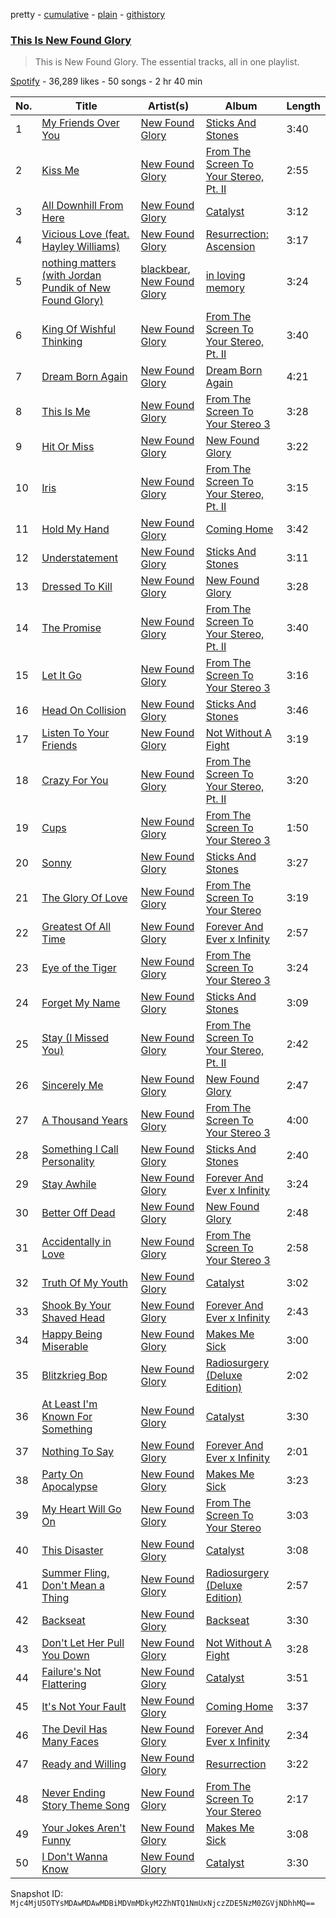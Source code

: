 pretty - [cumulative](/playlists/cumulative/37i9dQZF1DZ06evO2uxwRi.md) - [plain](/playlists/plain/37i9dQZF1DZ06evO2uxwRi) - [githistory](https://github.githistory.xyz/mackorone/spotify-playlist-archive/blob/main/playlists/plain/37i9dQZF1DZ06evO2uxwRi)

### [This Is New Found Glory](https://open.spotify.com/playlist/37i9dQZF1DZ06evO2uxwRi)

> This is New Found Glory\. The essential tracks, all in one playlist.

[Spotify](https://open.spotify.com/user/spotify) - 36,289 likes - 50 songs - 2 hr 40 min

| No. | Title | Artist(s) | Album | Length |
|---|---|---|---|---|
| 1 | [My Friends Over You](https://open.spotify.com/track/4pImG3RdbaGfanzQOTFgyr) | [New Found Glory](https://open.spotify.com/artist/4ghjRm4M2vChDfTUycx0Ce) | [Sticks And Stones](https://open.spotify.com/album/29rNv6X8yQsCMiIOqkHud8) | 3:40 |
| 2 | [Kiss Me](https://open.spotify.com/track/3Tm90zTQXKVR2q0KBXgC46) | [New Found Glory](https://open.spotify.com/artist/4ghjRm4M2vChDfTUycx0Ce) | [From The Screen To Your Stereo, Pt\. II](https://open.spotify.com/album/1LLHUxDRE2ocsNoPUaohzp) | 2:55 |
| 3 | [All Downhill From Here](https://open.spotify.com/track/5dpDrUG52yI3s1AQRlaypA) | [New Found Glory](https://open.spotify.com/artist/4ghjRm4M2vChDfTUycx0Ce) | [Catalyst](https://open.spotify.com/album/1Igrcji3zf5aC61saylDE1) | 3:12 |
| 4 | [Vicious Love \(feat\. Hayley Williams\)](https://open.spotify.com/track/2y8FLV6pZI3YH1GyiaRp35) | [New Found Glory](https://open.spotify.com/artist/4ghjRm4M2vChDfTUycx0Ce) | [Resurrection: Ascension](https://open.spotify.com/album/7cmMT5imIjUt7RGKpIc1uk) | 3:17 |
| 5 | [nothing matters \(with Jordan Pundik of New Found Glory\)](https://open.spotify.com/track/3HNIIQ6yyYZ3b8zHGeGogf) | [blackbear](https://open.spotify.com/artist/2cFrymmkijnjDg9SS92EPM), [New Found Glory](https://open.spotify.com/artist/4ghjRm4M2vChDfTUycx0Ce) | [in loving memory](https://open.spotify.com/album/0ZvU2iSXtYxBeR9QzvHQau) | 3:24 |
| 6 | [King Of Wishful Thinking](https://open.spotify.com/track/4hnNT1qx5OpLgdMVDochHI) | [New Found Glory](https://open.spotify.com/artist/4ghjRm4M2vChDfTUycx0Ce) | [From The Screen To Your Stereo, Pt\. II](https://open.spotify.com/album/1LLHUxDRE2ocsNoPUaohzp) | 3:40 |
| 7 | [Dream Born Again](https://open.spotify.com/track/3nTZKdlQJaKsMXmr6gGDeo) | [New Found Glory](https://open.spotify.com/artist/4ghjRm4M2vChDfTUycx0Ce) | [Dream Born Again](https://open.spotify.com/album/680aZyr4pHGgUGXvgGLwlG) | 4:21 |
| 8 | [This Is Me](https://open.spotify.com/track/0QA5n3Mwosk7p7rmnBpuAS) | [New Found Glory](https://open.spotify.com/artist/4ghjRm4M2vChDfTUycx0Ce) | [From The Screen To Your Stereo 3](https://open.spotify.com/album/5kXa75AebVa3cTR07N4fxv) | 3:28 |
| 9 | [Hit Or Miss](https://open.spotify.com/track/2JGfAzStXQ1VEo6H4l6rSR) | [New Found Glory](https://open.spotify.com/artist/4ghjRm4M2vChDfTUycx0Ce) | [New Found Glory](https://open.spotify.com/album/4lrBF0IWC9wZiF6btB68ua) | 3:22 |
| 10 | [Iris](https://open.spotify.com/track/1GKdDBOZfhi29h8jEE94pM) | [New Found Glory](https://open.spotify.com/artist/4ghjRm4M2vChDfTUycx0Ce) | [From The Screen To Your Stereo, Pt\. II](https://open.spotify.com/album/1LLHUxDRE2ocsNoPUaohzp) | 3:15 |
| 11 | [Hold My Hand](https://open.spotify.com/track/0iWZd4aBNd3vNUF6crMiOp) | [New Found Glory](https://open.spotify.com/artist/4ghjRm4M2vChDfTUycx0Ce) | [Coming Home](https://open.spotify.com/album/1rRe0RrLHXpYhOSQeiGgGK) | 3:42 |
| 12 | [Understatement](https://open.spotify.com/track/4191ROqtYiS10furYDAv05) | [New Found Glory](https://open.spotify.com/artist/4ghjRm4M2vChDfTUycx0Ce) | [Sticks And Stones](https://open.spotify.com/album/29rNv6X8yQsCMiIOqkHud8) | 3:11 |
| 13 | [Dressed To Kill](https://open.spotify.com/track/75JUFOP8s5yiOYcHmJjccP) | [New Found Glory](https://open.spotify.com/artist/4ghjRm4M2vChDfTUycx0Ce) | [New Found Glory](https://open.spotify.com/album/4lrBF0IWC9wZiF6btB68ua) | 3:28 |
| 14 | [The Promise](https://open.spotify.com/track/6HxrsPy2Ch9RV17KVld9pa) | [New Found Glory](https://open.spotify.com/artist/4ghjRm4M2vChDfTUycx0Ce) | [From The Screen To Your Stereo, Pt\. II](https://open.spotify.com/album/1LLHUxDRE2ocsNoPUaohzp) | 3:40 |
| 15 | [Let It Go](https://open.spotify.com/track/5RRPVODLjU7eQmxOek8DHQ) | [New Found Glory](https://open.spotify.com/artist/4ghjRm4M2vChDfTUycx0Ce) | [From The Screen To Your Stereo 3](https://open.spotify.com/album/5kXa75AebVa3cTR07N4fxv) | 3:16 |
| 16 | [Head On Collision](https://open.spotify.com/track/11edIhzFAjPEVbZ92LQKwT) | [New Found Glory](https://open.spotify.com/artist/4ghjRm4M2vChDfTUycx0Ce) | [Sticks And Stones](https://open.spotify.com/album/29rNv6X8yQsCMiIOqkHud8) | 3:46 |
| 17 | [Listen To Your Friends](https://open.spotify.com/track/6WO21QtEl9GbQDx7vrpzWL) | [New Found Glory](https://open.spotify.com/artist/4ghjRm4M2vChDfTUycx0Ce) | [Not Without A Fight](https://open.spotify.com/album/5O2AXzJUf1lhZYHEwVBROO) | 3:19 |
| 18 | [Crazy For You](https://open.spotify.com/track/48WfbySqOU08wXUOqKpd5a) | [New Found Glory](https://open.spotify.com/artist/4ghjRm4M2vChDfTUycx0Ce) | [From The Screen To Your Stereo, Pt\. II](https://open.spotify.com/album/1LLHUxDRE2ocsNoPUaohzp) | 3:20 |
| 19 | [Cups](https://open.spotify.com/track/4iG3bUKDg0F5bKPGpmHMEU) | [New Found Glory](https://open.spotify.com/artist/4ghjRm4M2vChDfTUycx0Ce) | [From The Screen To Your Stereo 3](https://open.spotify.com/album/5kXa75AebVa3cTR07N4fxv) | 1:50 |
| 20 | [Sonny](https://open.spotify.com/track/4ZBmAdGxiCJ1V3r9kn9fKS) | [New Found Glory](https://open.spotify.com/artist/4ghjRm4M2vChDfTUycx0Ce) | [Sticks And Stones](https://open.spotify.com/album/29rNv6X8yQsCMiIOqkHud8) | 3:27 |
| 21 | [The Glory Of Love](https://open.spotify.com/track/6cVhAh4c2tduGpxeWwBAY7) | [New Found Glory](https://open.spotify.com/artist/4ghjRm4M2vChDfTUycx0Ce) | [From The Screen To Your Stereo](https://open.spotify.com/album/6gLB4AXdU7VI21xsdRwhLl) | 3:19 |
| 22 | [Greatest Of All Time](https://open.spotify.com/track/4ZsgnD8CqWPF15nhT6HQED) | [New Found Glory](https://open.spotify.com/artist/4ghjRm4M2vChDfTUycx0Ce) | [Forever And Ever x Infinity](https://open.spotify.com/album/5P7G7Y2qqcPVf5Y9oknWyn) | 2:57 |
| 23 | [Eye of the Tiger](https://open.spotify.com/track/7zV1lZsCJZRh26TwAAz8uP) | [New Found Glory](https://open.spotify.com/artist/4ghjRm4M2vChDfTUycx0Ce) | [From The Screen To Your Stereo 3](https://open.spotify.com/album/5kXa75AebVa3cTR07N4fxv) | 3:24 |
| 24 | [Forget My Name](https://open.spotify.com/track/12sw03e7UF7H8gn5Eqt58N) | [New Found Glory](https://open.spotify.com/artist/4ghjRm4M2vChDfTUycx0Ce) | [Sticks And Stones](https://open.spotify.com/album/29rNv6X8yQsCMiIOqkHud8) | 3:09 |
| 25 | [Stay \(I Missed You\)](https://open.spotify.com/track/14jDhyykJv5yVu84baSjkJ) | [New Found Glory](https://open.spotify.com/artist/4ghjRm4M2vChDfTUycx0Ce) | [From The Screen To Your Stereo, Pt\. II](https://open.spotify.com/album/1LLHUxDRE2ocsNoPUaohzp) | 2:42 |
| 26 | [Sincerely Me](https://open.spotify.com/track/2r4ANDbGuwFVv5zTjJPrTZ) | [New Found Glory](https://open.spotify.com/artist/4ghjRm4M2vChDfTUycx0Ce) | [New Found Glory](https://open.spotify.com/album/4lrBF0IWC9wZiF6btB68ua) | 2:47 |
| 27 | [A Thousand Years](https://open.spotify.com/track/5jikbiarPYHC9fc3lYrHfV) | [New Found Glory](https://open.spotify.com/artist/4ghjRm4M2vChDfTUycx0Ce) | [From The Screen To Your Stereo 3](https://open.spotify.com/album/5kXa75AebVa3cTR07N4fxv) | 4:00 |
| 28 | [Something I Call Personality](https://open.spotify.com/track/3hr00EQjDABNtQ1XG0sZIW) | [New Found Glory](https://open.spotify.com/artist/4ghjRm4M2vChDfTUycx0Ce) | [Sticks And Stones](https://open.spotify.com/album/29rNv6X8yQsCMiIOqkHud8) | 2:40 |
| 29 | [Stay Awhile](https://open.spotify.com/track/4vkEb0zbUqi7n2n9ivvdhJ) | [New Found Glory](https://open.spotify.com/artist/4ghjRm4M2vChDfTUycx0Ce) | [Forever And Ever x Infinity](https://open.spotify.com/album/5P7G7Y2qqcPVf5Y9oknWyn) | 3:24 |
| 30 | [Better Off Dead](https://open.spotify.com/track/3D2ZhGxvaweSrZkFqoNblC) | [New Found Glory](https://open.spotify.com/artist/4ghjRm4M2vChDfTUycx0Ce) | [New Found Glory](https://open.spotify.com/album/4lrBF0IWC9wZiF6btB68ua) | 2:48 |
| 31 | [Accidentally in Love](https://open.spotify.com/track/6dF8V3HeiLd8X2I2BkxhUV) | [New Found Glory](https://open.spotify.com/artist/4ghjRm4M2vChDfTUycx0Ce) | [From The Screen To Your Stereo 3](https://open.spotify.com/album/5kXa75AebVa3cTR07N4fxv) | 2:58 |
| 32 | [Truth Of My Youth](https://open.spotify.com/track/7JHJCf7qCg1USvqvhIOVgW) | [New Found Glory](https://open.spotify.com/artist/4ghjRm4M2vChDfTUycx0Ce) | [Catalyst](https://open.spotify.com/album/1Igrcji3zf5aC61saylDE1) | 3:02 |
| 33 | [Shook By Your Shaved Head](https://open.spotify.com/track/7dUQARW7C85mHp9SeF0mOY) | [New Found Glory](https://open.spotify.com/artist/4ghjRm4M2vChDfTUycx0Ce) | [Forever And Ever x Infinity](https://open.spotify.com/album/5P7G7Y2qqcPVf5Y9oknWyn) | 2:43 |
| 34 | [Happy Being Miserable](https://open.spotify.com/track/3ecBMN1YMtDvrRjIks6uAP) | [New Found Glory](https://open.spotify.com/artist/4ghjRm4M2vChDfTUycx0Ce) | [Makes Me Sick](https://open.spotify.com/album/2z9SJZVRMlOKDBtvQXwmhk) | 3:00 |
| 35 | [Blitzkrieg Bop](https://open.spotify.com/track/1Oh3Qebn8nkZa0jCvC1B6P) | [New Found Glory](https://open.spotify.com/artist/4ghjRm4M2vChDfTUycx0Ce) | [Radiosurgery \(Deluxe Edition\)](https://open.spotify.com/album/7KshkjWC3BH1zzc8xJdEpp) | 2:02 |
| 36 | [At Least I'm Known For Something](https://open.spotify.com/track/5Lp0UwCoIDhrWR4ZXVXiu6) | [New Found Glory](https://open.spotify.com/artist/4ghjRm4M2vChDfTUycx0Ce) | [Catalyst](https://open.spotify.com/album/1Igrcji3zf5aC61saylDE1) | 3:30 |
| 37 | [Nothing To Say](https://open.spotify.com/track/2pLu37xnqwG8j2oZg86O8M) | [New Found Glory](https://open.spotify.com/artist/4ghjRm4M2vChDfTUycx0Ce) | [Forever And Ever x Infinity](https://open.spotify.com/album/5P7G7Y2qqcPVf5Y9oknWyn) | 2:01 |
| 38 | [Party On Apocalypse](https://open.spotify.com/track/1lpNUHTrkICQO9vnEpH8g5) | [New Found Glory](https://open.spotify.com/artist/4ghjRm4M2vChDfTUycx0Ce) | [Makes Me Sick](https://open.spotify.com/album/2z9SJZVRMlOKDBtvQXwmhk) | 3:23 |
| 39 | [My Heart Will Go On](https://open.spotify.com/track/1WVtn3yjabxY2016Lv96Ma) | [New Found Glory](https://open.spotify.com/artist/4ghjRm4M2vChDfTUycx0Ce) | [From The Screen To Your Stereo](https://open.spotify.com/album/6gLB4AXdU7VI21xsdRwhLl) | 3:03 |
| 40 | [This Disaster](https://open.spotify.com/track/2VHAQ84pzRe11YdMUDZzMZ) | [New Found Glory](https://open.spotify.com/artist/4ghjRm4M2vChDfTUycx0Ce) | [Catalyst](https://open.spotify.com/album/1Igrcji3zf5aC61saylDE1) | 3:08 |
| 41 | [Summer Fling, Don't Mean a Thing](https://open.spotify.com/track/3SJ0UM1ZZQrFeuGYFKSqvq) | [New Found Glory](https://open.spotify.com/artist/4ghjRm4M2vChDfTUycx0Ce) | [Radiosurgery \(Deluxe Edition\)](https://open.spotify.com/album/7KshkjWC3BH1zzc8xJdEpp) | 2:57 |
| 42 | [Backseat](https://open.spotify.com/track/4lQcddTT0dqUgRsiFux4bK) | [New Found Glory](https://open.spotify.com/artist/4ghjRm4M2vChDfTUycx0Ce) | [Backseat](https://open.spotify.com/album/7wEu93qQCQX4PaTwka6jvW) | 3:30 |
| 43 | [Don't Let Her Pull You Down](https://open.spotify.com/track/5ab6WsStT9zSlNZ9CSArje) | [New Found Glory](https://open.spotify.com/artist/4ghjRm4M2vChDfTUycx0Ce) | [Not Without A Fight](https://open.spotify.com/album/5O2AXzJUf1lhZYHEwVBROO) | 3:28 |
| 44 | [Failure's Not Flattering](https://open.spotify.com/track/1U57cDOAvIRFeDQCIbW6VI) | [New Found Glory](https://open.spotify.com/artist/4ghjRm4M2vChDfTUycx0Ce) | [Catalyst](https://open.spotify.com/album/1Igrcji3zf5aC61saylDE1) | 3:51 |
| 45 | [It's Not Your Fault](https://open.spotify.com/track/6mWaIL3wd4XtxBZlvams5f) | [New Found Glory](https://open.spotify.com/artist/4ghjRm4M2vChDfTUycx0Ce) | [Coming Home](https://open.spotify.com/album/1rRe0RrLHXpYhOSQeiGgGK) | 3:37 |
| 46 | [The Devil Has Many Faces](https://open.spotify.com/track/4irOx6zV6BDYO1Rv7yZi7T) | [New Found Glory](https://open.spotify.com/artist/4ghjRm4M2vChDfTUycx0Ce) | [Forever And Ever x Infinity](https://open.spotify.com/album/5D58CIPr9CUqBowJF5jNnJ) | 2:34 |
| 47 | [Ready and Willing](https://open.spotify.com/track/7gTzs8ZOry1BSr2aDoMdv4) | [New Found Glory](https://open.spotify.com/artist/4ghjRm4M2vChDfTUycx0Ce) | [Resurrection](https://open.spotify.com/album/3CLXR1W9TabxVLY2lZbAS1) | 3:22 |
| 48 | [Never Ending Story Theme Song](https://open.spotify.com/track/6mW2DU0mYICqZ26p53QKsT) | [New Found Glory](https://open.spotify.com/artist/4ghjRm4M2vChDfTUycx0Ce) | [From The Screen To Your Stereo](https://open.spotify.com/album/6gLB4AXdU7VI21xsdRwhLl) | 2:17 |
| 49 | [Your Jokes Aren't Funny](https://open.spotify.com/track/3KKGoTkLjHsXXAEjxX5kdT) | [New Found Glory](https://open.spotify.com/artist/4ghjRm4M2vChDfTUycx0Ce) | [Makes Me Sick](https://open.spotify.com/album/2z9SJZVRMlOKDBtvQXwmhk) | 3:08 |
| 50 | [I Don't Wanna Know](https://open.spotify.com/track/0EosY41ozajeAz7mCMwo1K) | [New Found Glory](https://open.spotify.com/artist/4ghjRm4M2vChDfTUycx0Ce) | [Catalyst](https://open.spotify.com/album/1Igrcji3zf5aC61saylDE1) | 3:30 |

Snapshot ID: `Mjc4MjU5OTYsMDAwMDAwMDBiMDVmMDkyM2ZhNTQ1NmUxNjczZDE5NzM0ZGVjNDhhMQ==`
